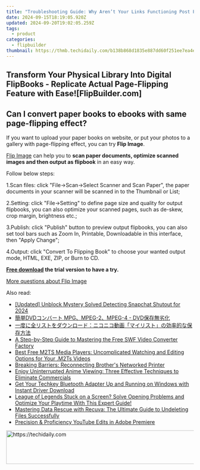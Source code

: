 ```yaml
---
title: "Troubleshooting Guide: Why Aren’t Your Links Functioning Post FlipMaster eBook Transformation?"
date: 2024-09-15T18:19:05.920Z
updated: 2024-09-20T19:02:05.259Z
tags:
  - product
categories:
  - flipbuilder
thumbnail: https://thmb.techidaily.com/b138b868d1835e887dd60f251ee7ea4ef4f6730ac1d9438afe31e96762be6b28.jpg
---
```


## Transform Your Physical Library Into Digital FlipBooks - Replicate Actual Page-Flipping Feature with Ease![FlipBuilder.com]

## Can I convert paper books to ebooks with same page-flipping effect?

If you want to upload your paper books on website, or put your photos to a gallery with page-flipping effect, you can try **Flip Image**. 

[Flip Image](https://tools.techidaily.com/flipbuilder/products/) can help you to **scan paper documents, optimize scanned images and then output as flipbook** in an easy way.

Follow below steps:

1.Scan files: click "File->Scan->Select Scanner and Scan Paper", the paper documents in your scanner will be scanned in to the Thumbnail or List;

2.Setting: click "File->Setting" to define page size and quality for output flipbooks, you can also optimize your scanned pages, such as de-skew, crop margin, brightness etc.;

3.Publish: click "Publish" button to preview output flipbooks, you can also set tool bars such as Zoom In, Printable, Downloadable in this interface, then "Apply Change";

4.Output: click "Convert To Flipping Book" to choose your wanted output mode, HTML, EXE, ZIP, or Burn to CD.

**[Free download](https://tools.techidaily.com/flipbuilder/products/) the trial version to have a try.** 

[More questions about Flip Image](https://tools.techidaily.com/flipbuilder/products/)

<ins class="adsbygoogle"
     style="display:block"
     data-ad-format="autorelaxed"
     data-ad-client="ca-pub-7571918770474297"
     data-ad-slot="1223367746"></ins>

<ins class="adsbygoogle"
     style="display:block"
     data-ad-client="ca-pub-7571918770474297"
     data-ad-slot="8358498916"
     data-ad-format="auto"
     data-full-width-responsive="true"></ins>

<span class="atpl-alsoreadstyle">Also read:</span>
<div><ul>
<li><a href="https://snapchat-videos.techidaily.com/updated-unblock-mystery-solved-detecting-snapchat-shutout-for-2024/"><u>[Updated] Unblock Mystery Solved Detecting Snapchat Shutout for 2024</u></a></li>
<li><a href="https://win-latest.techidaily.com/dvd-mpgmpeg-2mpeg-4-dvd/"><u>簡単DVDコンバート MPG、MPEG-2、MPEG-4 - DVD保存無劣化</u></a></li>
<li><a href="https://win-latest.techidaily.com/5lia5bqm44gr5ywo44oq44k544oi44ks44oa44km44oz44ot44o844oj77ya44ol44kz44ol44kz5yuv55s744cm44oe44kk44oq44k544oi44cn44gu5yq5546h55qe44gq5lplusd5a2y5pa55rov/"><u>一度に全リストをダウンロード：ニコニコ動画「マイリスト」の効率的な保存方法</u></a></li>
<li><a href="https://win-latest.techidaily.com/a-step-by-step-guide-to-mastering-the-free-swf-video-converter-factory/"><u>A Step-by-Step Guide to Mastering the Free SWF Video Converter Factory</u></a></li>
<li><a href="https://win-latest.techidaily.com/best-free-m2ts-media-players-uncomplicated-watching-and-editing-options-for-your-m2ts-videos/"><u>Best Free M2TS Media Players: Uncomplicated Watching and Editing Options for Your .M2Ts Videos</u></a></li>
<li><a href="https://printer-issues.techidaily.com/breaking-barriers-reconnecting-brothers-networked-printer/"><u>Breaking Barriers: Reconnecting Brother's Networked Printer</u></a></li>
<li><a href="https://win-latest.techidaily.com/enjoy-uninterrupted-anime-viewing-three-effective-techniques-to-eliminate-commercials/"><u>Enjoy Uninterrupted Anime Viewing: Three Effective Techniques to Eliminate Commercials</u></a></li>
<li><a href="https://hardware-help.techidaily.com/1722977765710-get-your-techkey-bluetooth-adapter-up-and-running-on-windows-with-instant-driver-download/"><u>Get Your Techkey Bluetooth Adapter Up and Running on Windows with Instant Driver Download</u></a></li>
<li><a href="https://win-solutions.techidaily.com/league-of-legends-stuck-on-a-screen-solve-opening-problems-and-optimize-your-playtime-with-this-expert-guide/"><u>League of Legends Stuck on a Screen? Solve Opening Problems and Optimize Your Playtime With This Expert Guide!</u></a></li>
<li><a href="https://tech-recovery.techidaily.com/mastering-data-rescue-with-recuva-the-ultimate-guide-to-undeleting-files-successfully/"><u>Mastering Data Rescue with Recuva: The Ultimate Guide to Undeleting Files Successfully</u></a></li>
<li><a href="https://youtube-videos.techidaily.com/precision-and-proficiency-youtube-edits-in-adobe-premiere/"><u>Precision & Proficiency YouTube Edits in Adobe Premiere</u></a></li>
</ul></div>

<!-- affiliate ads begin -->
<a href="https://appsumo.8odi.net/c/5597632/2123727/7443" target="_top" id="2123727">
  <img src="//a.impactradius-go.com/display-ad/7443-2123727" border="0" alt="https://techidaily.com" width="728" height="90"/>
</a>
<img height="0" width="0" src="https://appsumo.8odi.net/i/5597632/2123727/7443" style="position:absolute;visibility:hidden;" border="0" />
<!-- affiliate ads end -->

